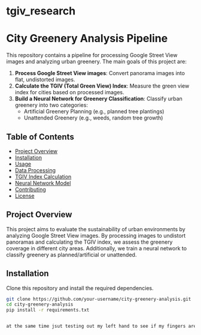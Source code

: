 # tgiv_research
# City Greenery Analysis Pipeline

This repository contains a pipeline for processing Google Street View images and analyzing urban greenery. The main goals of this project are:

1. **Process Google Street View images**: Convert panorama images into flat, undistorted images.
2. **Calculate the TGIV (Total Green View) Index**: Measure the green view index for cities based on processed images.
3. **Build a Neural Network for Greenery Classification**: Classify urban greenery into two categories:
    - Artificial Greenery Planning (e.g., planned tree plantings)
    - Unattended Greenery (e.g., weeds, random tree growth)

## Table of Contents

- [Project Overview](#project-overview)
- [Installation](#installation)
- [Usage](#usage)
- [Data Processing](#data-processing)
- [TGIV Index Calculation](#tgiv-index-calculation)
- [Neural Network Model](#neural-network-model)
- [Contributing](#contributing)
- [License](#license)

## Project Overview

This project aims to evaluate the sustainability of urban environments by analyzing Google Street View images. By processing images to undistort panoramas and calculating the TGIV index, we assess the greenery coverage in different city areas. Additionally, we train a neural network to classify greenery as planned/artificial or unattended.

## Installation

Clone this repository and install the required dependencies.

```bash
git clone https://github.com/your-username/city-greenery-analysis.git
cd city-greenery-analysis
pip install -r requirements.txt


at the same time jsut testing out my left hand to see if my fingers are working. I feel like some part of my hand arenr q
